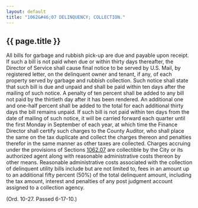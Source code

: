 ```yaml
---
layout: default 
title: "1062&#46;07 DELINQUENCY; COLLECTION."
---
```


{{ page.title }}
----------------

All bills for garbage and rubbish pick-up are due and payable upon
receipt. If such a bill is not paid when due or within thirty days
thereafter, the Director of Service shall cause final notice to be
served by U.S. Mail, by registered letter, on the delinquent owner and
tenant, if any, of each property served by garbage and rubbish
collection. Such notice shall state that such bill is due and unpaid and
shall be paid within ten days after the mailing of such notice. A
penalty of ten percent shall be added to any bill not paid by the
thirtieth day after it has been rendered. An additional one and one-half
percent shall be added to the total for each additional thirty days the
bill remains unpaid. If such bill is not paid within ten days from the
date of mailing of such notice, it will be carried forward each quarter
until the first Monday in September of each year, at which time the
Finance Director shall certify such charges to the County Auditor, who
shall place the same on the tax duplicate and collect the charges
thereon and penalties therefor in the same manner as other taxes are
collected. Charges accruing under the provisions of Sections
[1062.07](45f9a1fd.html) are collectible by the City or its authorized
agent along with reasonable administrative costs thereon by other means.
Reasonable administrative costs associated with the collection of
delinquent utility bills include but are not limited to, fees in an
amount up to an additional fifty percent (50%) of the total delinquent
amount, including the tax amount, interest and penalties of any post
judgment account assigned to a collection agency.

(Ord. 10-27. Passed 6-17-10.)
